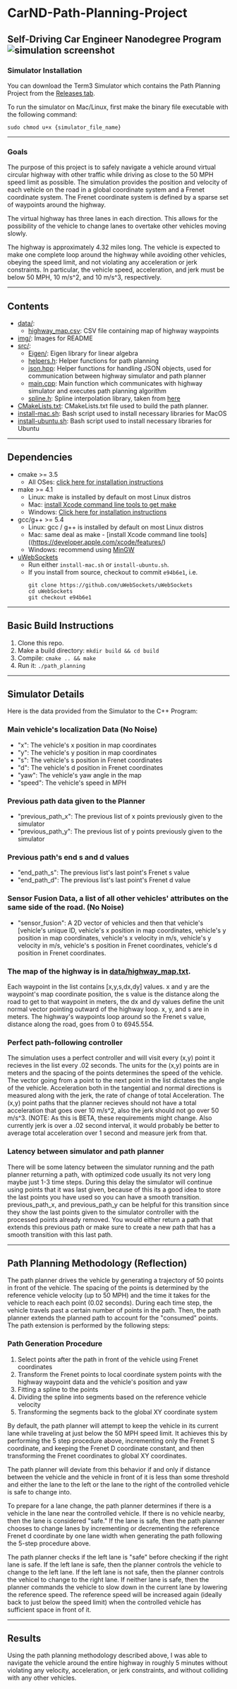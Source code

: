 # CarND-Path-Planning-Project
Self-Driving Car Engineer Nanodegree Program
![simulation screenshot](img/path-planning-start.jpg)
---   
### Simulator Installation
You can download the Term3 Simulator which contains the Path Planning Project from the [Releases tab](https://github.com/udacity/self-driving-car-sim/releases/tag/T3_v1.2).  

To run the simulator on Mac/Linux, first make the binary file executable with the following command:
```shell
sudo chmod u+x {simulator_file_name}
```

---   
### Goals
The purpose of this project is to safely navigate a vehicle around virtual circular highway with other traffic while driving as close to the 50 MPH speed limit as possible. The simulation provides the position and velocity of each vehicle on the road in a global coordinate system and a Frenet coordinate system. The Frenet coordinate system is defined by a sparse set of waypoints around the highway.

The virtual highway has three lanes in each direction. This allows for the possibility of the vehicle to change lanes to overtake other vehicles moving slowly.

The highway is approximately 4.32 miles long. The vehicle is expected to make one complete loop around the highway while avoiding other vehicles, obeying the speed limit, and not violating any acceleration or jerk constraints. In particular, the vehicle speed, acceleration, and jerk must be below 50 MPH, 10 m/s^2, and 10 m/s^3, respectively.

---   

## Contents
* [data/](data/):
  * [highway_map.csv](data/highway_map.csv): CSV file containing map of highway waypoints
* [img/](img/): Images for README
* [src/](src/):
  * [Eigen/](src/Eigen-3.3): Eigen library for linear algebra
  * [helpers.h](src/helpers.h): Helper functions for path planning
  * [json.hpp](src/json.hpp): Helper functions for handling JSON objects, used for communication between highway simulator and path planner
  * [main.cpp](src/main.cpp): Main function which communicates with highway simulator and executes path planning algorithm
  * [spline.h](src/spline.h): Spline interpolation library, taken from [here](http://kluge.in-chemnitz.de/opensource/spline/)
* [CMakeLists.txt](CMakeLists.txt): CMakeLists.txt file used to build the path planner.
* [install-mac.sh](install-mac.sh): Bash script used to install necessary libraries for MacOS
* [install-ubuntu.sh](install-ubuntu.sh): Bash script used to install necessary libraries for Ubuntu

---   
## Dependencies

* cmake >= 3.5
  * All OSes: [click here for installation instructions](https://cmake.org/install/)
* make >= 4.1
  * Linux: make is installed by default on most Linux distros
  * Mac: [install Xcode command line tools to get make](https://developer.apple.com/xcode/features/)
  * Windows: [Click here for installation instructions](http://gnuwin32.sourceforge.net/packages/make.htm)
* gcc/g++ >= 5.4
  * Linux: gcc / g++ is installed by default on most Linux distros
  * Mac: same deal as make - [install Xcode command line tools]((https://developer.apple.com/xcode/features/)
  * Windows: recommend using [MinGW](http://www.mingw.org/)
* [uWebSockets](https://github.com/uWebSockets/uWebSockets)
  * Run either `install-mac.sh` or `install-ubuntu.sh`.
  * If you install from source, checkout to commit `e94b6e1`, i.e.
    ```
    git clone https://github.com/uWebSockets/uWebSockets 
    cd uWebSockets
    git checkout e94b6e1
    ```

---   
## Basic Build Instructions

1. Clone this repo.
2. Make a build directory: `mkdir build && cd build`
3. Compile: `cmake .. && make`
4. Run it: `./path_planning`

---   
## Simulator Details
Here is the data provided from the Simulator to the C++ Program:

### Main vehicle's localization Data (No Noise)
* "x": The vehicle's x position in map coordinates
* "y": The vehicle's y position in map coordinates
* "s": The vehicle's s position in Frenet coordinates
* "d": The vehicle's d position in Frenet coordinates
* "yaw": The vehicle's yaw angle in the map
* "speed": The vehicle's speed in MPH

### Previous path data given to the Planner
* "previous_path_x": The previous list of x points previously given to the simulator
* "previous_path_y": The previous list of y points previously given to the simulator

### Previous path's end s and d values 
* "end_path_s": The previous list's last point's Frenet s value
* "end_path_d": The previous list's last point's Frenet d value

### Sensor Fusion Data, a list of all other vehicles' attributes on the same side of the road. (No Noise)
* "sensor_fusion": A 2D vector of vehicles and then that vehicle's [vehicle's unique ID, vehicle's x position in map coordinates, vehicle's y position in map coordinates, vehicle's x velocity in m/s, vehicle's y velocity in m/s, vehicle's s position in Frenet coordinates, vehicle's d position in Frenet coordinates. 

### The map of the highway is in [data/highway_map.txt](data/highway_map.txt).
Each waypoint in the list contains [x,y,s,dx,dy] values. x and y are the waypoint's map coordinate position, the s value is the distance along the road to get to that waypoint in meters, the dx and dy values define the unit normal vector pointing outward of the highway loop. x, y, and s are in meters. The highway's waypoints loop around so the Frenet s value, distance along the road, goes from 0 to 6945.554.

### Perfect path-following controller
The simulation uses a perfect controller and will visit every (x,y) point it recieves in the list every .02 seconds. The units for the (x,y) points are in meters and the spacing of the points determines the speed of the vehicle. The vector going from a point to the next point in the list dictates the angle of the vehicle. Acceleration both in the tangential and normal directions is measured along with the jerk, the rate of change of total Acceleration. The (x,y) point paths that the planner recieves should not have a total acceleration that goes over 10 m/s^2, also the jerk should not go over 50 m/s^3. (NOTE: As this is BETA, these requirements might change. Also currently jerk is over a .02 second interval, it would probably be better to average total acceleration over 1 second and measure jerk from that.

### Latency between simulator and path planner
There will be some latency between the simulator running and the path planner returning a path, with optimized code usually its not very long maybe just 1-3 time steps. During this delay the simulator will continue using points that it was last given, because of this its a good idea to store the last points you have used so you can have a smooth transition. previous_path_x, and previous_path_y can be helpful for this transition since they show the last points given to the simulator controller with the processed points already removed. You would either return a path that extends this previous path or make sure to create a new path that has a smooth transition with this last path.

---   

## Path Planning Methodology (Reflection)
The path planner drives the vehicle by generating a trajectory of 50 points in front of the vehicle. The spacing of the points is determined by the reference vehicle velocity (up to 50 MPH) and the time it takes for the vehicle to reach each point (0.02 seconds). During each time step, the vehicle travels past a certain number of points in the path. Then, the path planner extends the planned path to account for the "consumed" points. The path extension is performed by the following steps:

### Path Generation Procedure
1. Select points after the path in front of the vehicle using Frenet coordinates
2. Transform the Frenet points to local coordinate system points with the highway waypoint data and the vehicle's position and yaw
3. Fitting a spline to the points
4. Dividing the spline into segments based on the reference vehicle velocity
5. Transforming the segments back to the global XY coordinate system

By default, the path planner will attempt to keep the vehicle in its current lane while traveling at just below the 50 MPH speed limit. It achieves this by performing the 5 step procedure above, incrementing only the Frenet S coordinate, and keeping the Frenet D coordinate constant, and then transforming the Frenet coordinates to global XY coordinates.

The path planner will deviate from this behavior if and only if distance between the vehicle and the vehicle in front of it is less than some threshold and either the lane to the left or the lane to the right of the controlled vehicle is safe to change into. 

To prepare for a lane change, the path planner determines if there is a vehicle in the lane near the controlled vehicle. If there is no vehicle nearby, then the lane is considered "safe." If the lane is safe, then the path planner chooses to change lanes by incrementing or decrementing the reference Frenet d coordinate by one lane width when generating the path following the 5-step procedure above.

The path planner checks if the left lane is "safe" before checking if the right lane is safe. If the left lane is safe, then the planner controls the vehicle to change to the left lane. If the left lane is not safe, then the planner controls the vehicel to change to the right lane. If neither lane is safe, then the planner commands the vehicle to slow down in the current lane by lowering the reference speed. The reference speed will be increased again (ideally back to just below the speed limit) when the controlled vehicle has sufficient space in front of it.

---

## Results
Using the path planning methodology described above, I was able to navigate the vehicle around the entire highway in roughly 5 minutes without violating any velocity, acceleration, or jerk constraints, and without colliding with any other vehicles.